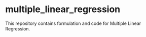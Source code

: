 # multiple_linear_regression
This repository contains formulation and code for Multiple Linear Regression.

